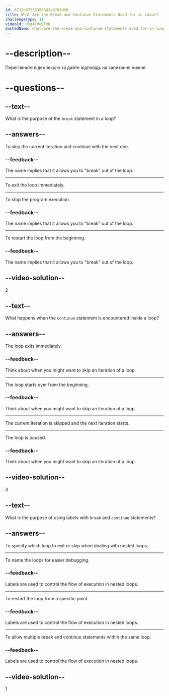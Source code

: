 ```yaml
---
id: 6732c07238355642a9781dfb
title: What Are the Break and Continue Statements Used for in Loops?
challengeType: 11
videoId: U3gATVuQTxQ
dashedName: what-are-the-break-and-continue-statements-used-for-in-loops
---
```


# --description--

Перегляньте відеолекцію та дайте відповідь на запитання нижче.

# --questions--

## --text--

What is the purpose of the `break` statement in a loop?

## --answers--

To skip the current iteration and continue with the next one.

### --feedback--

The name implies that it allows you to "break" out of the loop.

---

To exit the loop immediately.

---

To stop the program execution.

### --feedback--

The name implies that it allows you to "break" out of the loop.

---

To restart the loop from the beginning.

### --feedback--

The name implies that it allows you to "break" out of the loop.

## --video-solution--

2

## --text--

What happens when the `continue` statement is encountered inside a loop?

## --answers--

The loop exits immediately.

### --feedback--

Think about when you might want to skip an iteration of a loop.

---

The loop starts over from the beginning.

### --feedback--

Think about when you might want to skip an iteration of a loop.

---

The current iteration is skipped and the next iteration starts.

---

The loop is paused.

### --feedback--

Think about when you might want to skip an iteration of a loop.

## --video-solution--

3

## --text--

What is the purpose of using labels with `break` and `continue` statements?

## --answers--

To specify which loop to exit or skip when dealing with nested loops.

---

To name the loops for easier debugging.

### --feedback--

Labels are used to control the flow of execution in nested loops.

---

To restart the loop from a specific point.

### --feedback--

Labels are used to control the flow of execution in nested loops.

---

To allow multiple break and continue statements within the same loop.

### --feedback--

Labels are used to control the flow of execution in nested loops.

## --video-solution--

1
